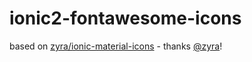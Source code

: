 # ionic2-fontawesome-icons

based on [zyra/ionic-material-icons](https://github.com/zyra/ionic-material-icons) - thanks [@zyra](https://github.com/zyra)!
